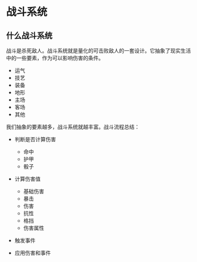 # 战斗系统

## 什么战斗系统
战斗是杀死敌人。战斗系统就是量化的可击败敌人的一套设计。它抽象了现实生活中的一些要素，作为可以影响伤害的条件。

- 运气
- 技艺
- 装备
- 地形
- 主场
- 客场
- 其他

我们抽象的要素越多，战斗系统就越丰富。战斗流程总结：

- 判断是否计算伤害

  - 命中
  - 护甲
  - 骰子
- 计算伤害值
  
  - 基础伤害
  - 暴击
  - 伤害
  - 抗性
  - 格挡
  - 伤害属性

- 触发事件
- 应用伤害和事件